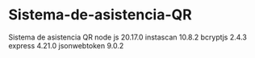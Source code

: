 # Sistema-de-asistencia-QR
Sistema de asistencia QR
node js 20.17.0
instascan 10.8.2
bcryptjs 2.4.3
express 4.21.0
jsonwebtoken 9.0.2